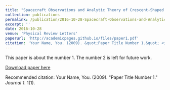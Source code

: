 ```yaml
---
title: "Spacecraft Observations and Analytic Theory of Crescent-Shaped Electron Distributions in Asymmetric Magnetic Reconnection"
collection: publications
permalink: /publication/2016-10-28-Spacecraft-Observations-and-Analytic-Theory-of-Crescent-Shaped.md
excerpt: ''
date: 2016-10-28
venue: 'Physical Review Letters'
paperurl: 'http://academicpages.github.io/files/paper1.pdf'
citation: 'Your Name, You. (2009). &quot;Paper Title Number 1.&quot; <i>Journal 1</i>. 1(1).'
---
```

This paper is about the number 1. The number 2 is left for future work.

[Download paper here](http://academicpages.github.io/files/paper1.pdf)

Recommended citation: Your Name, You. (2009). "Paper Title Number 1." <i>Journal 1</i>. 1(1).